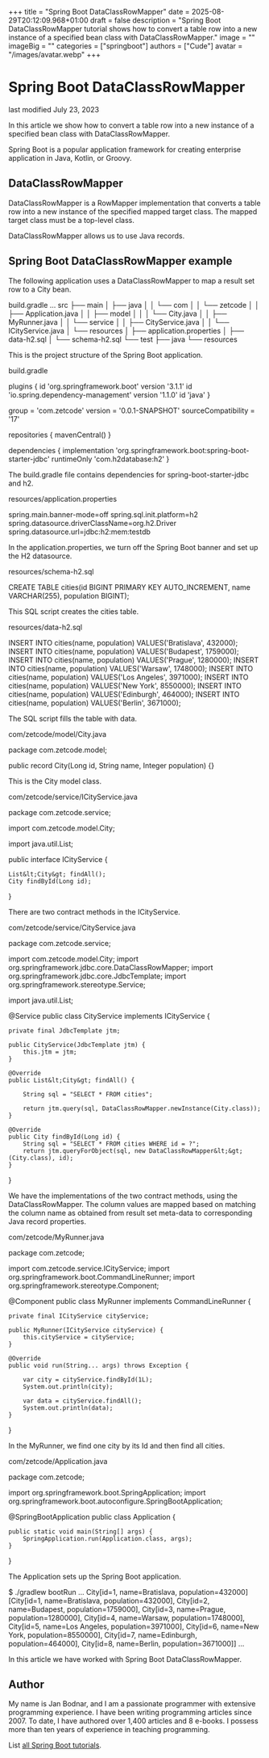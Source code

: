 +++
title = "Spring Boot DataClassRowMapper"
date = 2025-08-29T20:12:09.968+01:00
draft = false
description = "Spring Boot DataClassRowMapper tutorial shows how to convert a table row into a new instance of a specified bean class with DataClassRowMapper."
image = ""
imageBig = ""
categories = ["springboot"]
authors = ["Cude"]
avatar = "/images/avatar.webp"
+++

# Spring Boot DataClassRowMapper

last modified July 23, 2023

In this article we show how to convert a table row into a new instance of a
specified bean class with DataClassRowMapper.

Spring Boot is a popular application framework for creating enterprise
application in Java, Kotlin, or Groovy.

## DataClassRowMapper

DataClassRowMapper is a RowMapper implementation that
converts a table row into a new instance of the specified mapped target class.
The mapped target class must be a top-level class.

DataClassRowMapper allows us to use Java records.

## Spring Boot DataClassRowMapper example

The following application uses a DataClassRowMapper to map a result
set row to a City bean.

build.gradle
...
src
├── main
│   ├── java
│   │   └── com
│   │       └── zetcode
│   │           ├── Application.java
│   │           ├── model
│   │           │   └── City.java
│   │           ├── MyRunner.java
│   │           └── service
│   │               ├── CityService.java
│   │               └── ICityService.java
│   └── resources
│       ├── application.properties
│       ├── data-h2.sql
│       └── schema-h2.sql
└── test
    ├── java
    └── resources

This is the project structure of the Spring Boot application.

build.gradle
  

plugins {
    id 'org.springframework.boot' version '3.1.1'
    id 'io.spring.dependency-management' version '1.1.0'
    id 'java'
}

group = 'com.zetcode'
version = '0.0.1-SNAPSHOT'
sourceCompatibility = '17'

repositories {
    mavenCentral()
}

dependencies {
    implementation 'org.springframework.boot:spring-boot-starter-jdbc'
    runtimeOnly 'com.h2database:h2'
}

The build.gradle file contains dependencies for
spring-boot-starter-jdbc and h2.

resources/application.properties
  

spring.main.banner-mode=off
spring.sql.init.platform=h2
spring.datasource.driverClassName=org.h2.Driver
spring.datasource.url=jdbc:h2:mem:testdb

In the application.properties, we turn off the Spring Boot banner
and set up the H2 datasource.

resources/schema-h2.sql
  

CREATE TABLE cities(id BIGINT PRIMARY KEY AUTO_INCREMENT,
    name VARCHAR(255), population BIGINT);

This SQL script creates the cities table.

resources/data-h2.sql
  

INSERT INTO cities(name, population) VALUES('Bratislava', 432000);
INSERT INTO cities(name, population) VALUES('Budapest', 1759000);
INSERT INTO cities(name, population) VALUES('Prague', 1280000);
INSERT INTO cities(name, population) VALUES('Warsaw', 1748000);
INSERT INTO cities(name, population) VALUES('Los Angeles', 3971000);
INSERT INTO cities(name, population) VALUES('New York', 8550000);
INSERT INTO cities(name, population) VALUES('Edinburgh', 464000);
INSERT INTO cities(name, population) VALUES('Berlin', 3671000);

The SQL script fills the table with data.

com/zetcode/model/City.java
  

package com.zetcode.model;

public record City(Long id, String name, Integer population) {}

This is the City model class.

com/zetcode/service/ICityService.java
  

package com.zetcode.service;

import com.zetcode.model.City;

import java.util.List;

public interface ICityService {

    List&lt;City&gt; findAll();
    City findById(Long id);
}

There are two contract methods in the ICityService.

com/zetcode/service/CityService.java
  

package com.zetcode.service;

import com.zetcode.model.City;
import org.springframework.jdbc.core.DataClassRowMapper;
import org.springframework.jdbc.core.JdbcTemplate;
import org.springframework.stereotype.Service;

import java.util.List;

@Service
public class CityService implements ICityService {

    private final JdbcTemplate jtm;

    public CityService(JdbcTemplate jtm) {
        this.jtm = jtm;
    }

    @Override
    public List&lt;City&gt; findAll() {

        String sql = "SELECT * FROM cities";

        return jtm.query(sql, DataClassRowMapper.newInstance(City.class));
    }

    @Override
    public City findById(Long id) {
        String sql = "SELECT * FROM cities WHERE id = ?";
        return jtm.queryForObject(sql, new DataClassRowMapper&lt;&gt;(City.class), id);
    }
}

We have the implementations of the two contract methods, using the
DataClassRowMapper. The column values are mapped based on matching
the column name as obtained from result set meta-data to corresponding Java
record properties.

com/zetcode/MyRunner.java
  

package com.zetcode;

import com.zetcode.service.ICityService;
import org.springframework.boot.CommandLineRunner;
import org.springframework.stereotype.Component;

@Component
public class MyRunner implements CommandLineRunner {

    private final ICityService cityService;

    public MyRunner(ICityService cityService) {
        this.cityService = cityService;
    }

    @Override
    public void run(String... args) throws Exception {

        var city = cityService.findById(1L);
        System.out.println(city);

        var data = cityService.findAll();
        System.out.println(data);
    }
}

In the MyRunner, we find one city by its Id and then find all cities.

com/zetcode/Application.java
  

package com.zetcode;

import org.springframework.boot.SpringApplication;
import org.springframework.boot.autoconfigure.SpringBootApplication;

@SpringBootApplication
public class Application {

    public static void main(String[] args) {
        SpringApplication.run(Application.class, args);
    }
}

The Application sets up the Spring Boot application.

$ ./gradlew bootRun
...
City[id=1, name=Bratislava, population=432000]
[City[id=1, name=Bratislava, population=432000], City[id=2, name=Budapest, population=1759000],
City[id=3, name=Prague, population=1280000], City[id=4, name=Warsaw, population=1748000],
City[id=5, name=Los Angeles, population=3971000], City[id=6, name=New York, population=8550000],
City[id=7, name=Edinburgh, population=464000], City[id=8, name=Berlin, population=3671000]]
...

In this article we have worked with Spring Boot DataClassRowMapper.

## Author

My name is Jan Bodnar, and I am a passionate programmer with extensive
programming experience. I have been writing programming articles since 2007.
To date, I have authored over 1,400 articles and 8 e-books. I possess more
than ten years of experience in teaching programming.

List [all Spring Boot tutorials](/springboot/).